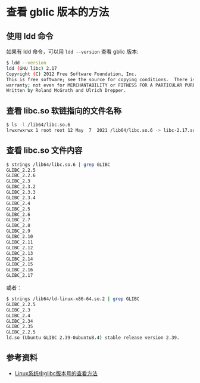 # 查看 gblic 版本的方法

## 使用 ldd 命令

如果有 ldd 命令，可以用 `ldd --version` 查看 gblic 版本:

```bash
$ ldd --version
ldd (GNU libc) 2.17
Copyright (C) 2012 Free Software Foundation, Inc.
This is free software; see the source for copying conditions.  There is NO
warranty; not even for MERCHANTABILITY or FITNESS FOR A PARTICULAR PURPOSE.
Written by Roland McGrath and Ulrich Drepper.
```

## 查看 libc.so 软链指向的文件名称

```bash
$ ls -l /lib64/libc.so.6
lrwxrwxrwx 1 root root 12 May  7  2021 /lib64/libc.so.6 -> libc-2.17.so
```

## 查看 libc.so 文件内容

```bash
$ strings /lib64/libc.so.6 | grep GLIBC
GLIBC_2.2.5
GLIBC_2.2.6
GLIBC_2.3
GLIBC_2.3.2
GLIBC_2.3.3
GLIBC_2.3.4
GLIBC_2.4
GLIBC_2.5
GLIBC_2.6
GLIBC_2.7
GLIBC_2.8
GLIBC_2.9
GLIBC_2.10
GLIBC_2.11
GLIBC_2.12
GLIBC_2.13
GLIBC_2.14
GLIBC_2.15
GLIBC_2.16
GLIBC_2.17
```

或者：

```bash
$ strings /lib64/ld-linux-x86-64.so.2 | grep GLIBC
GLIBC_2.2.5
GLIBC_2.3
GLIBC_2.4
GLIBC_2.34
GLIBC_2.35
GLIBC_2.2.5
ld.so (Ubuntu GLIBC 2.39-0ubuntu8.4) stable release version 2.39.
```

## 参考资料

- [Linux系统中glibc版本号的查看方法](https://cloud.baidu.com/article/3295137)
